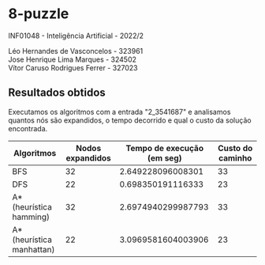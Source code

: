 # 8-puzzle

INF01048 - Inteligência Artificial - 2022/2

Léo Hernandes de Vasconcelos - 323961<br>
Jose Henrique Lima Marques - 324502<br>
Vítor Caruso Rodrigues Ferrer - 327023


## Resultados obtidos

Executamos os algoritmos com a entrada "2_3541687" e analisamos quantos nós são expandidos, o tempo decorrido e qual o custo da solução encontrada.


| Algoritmos | Nodos expandidos | Tempo de execução (em seg) | Custo do caminho |
|------------|------------------|----------------------------|------------------|
| BFS | 32 | 2.649228096008301 | 33 |
| DFS | 22 |  0.698350191116333 | 23 |
| A* (heurística hamming) | 32 | 2.6974940299987793 | 33 | 
| A* (heurística manhattan) | 22 | 3.0969581604003906 | 23 |

